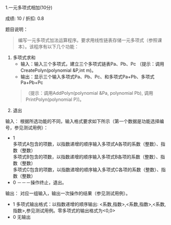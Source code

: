 ﻿1.一元多项式相加(10分)

成绩: 10 / 折扣: 0.8

题目说明：

> 编写一元多项式加法运算程序。要求用线性链表存储一元多项式（参照课本）。该程序有以下几个功能：

1. 多项式求和
    * 输入：输入三个多项式，建立三个多项式链表Pa、Pb、Pc （提示：调用CreatePolyn(polynomial &P,int m)。
    * 输出：显示三个输入多项式Pa、Pb、Pc、和多项式Pa+Pb、多项式Pa+Pb+Pc
   > （提示：调用AddPolyn(polynomial &Pa, polynomial Pb), 调用PrintPolyn(polynomial P))。
2. 退出

输入： 根据所选功能的不同，输入格式要求如下所示（第一个数据是功能选择编号，参见测试用例）：

* 1  
  多项式A包含的项数，以指数递增的顺序输入多项式A各项的系数（整数）、指数（整数）  
  多项式B包含的项数，以指数递增的顺序输入多项式B各项的系数（整数）、指数（整数）  
  多项式C包含的项数，以指数递增的顺序输入多项式C各项的系数（整数）、指数（整数）
* 0 －－－操作终止，退出。

输出： 对应一组输入，输出一次操作的结果（参见测试用例）。

* 1 多项式输出格式：以指数递增的顺序输出: <系数,指数>,<系数,指数>,<系数,指数>,参见测试用例。零多项式的输出格式为<0,0>
* 0 无输出 
